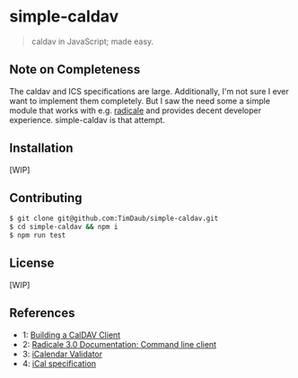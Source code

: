 # simple-caldav

> caldav in JavaScript; made easy.

## Note on Completeness

The caldav and ICS specifications are large. Additionally, I'm not sure I ever
want to implement them completely. But I saw the need some a simple module that
works with e.g. [radicale](https://radicale.org/3.0.html) and provides decent
developer experience. simple-caldav is that attempt.

## Installation

[WIP]

## Contributing

```bash
$ git clone git@github.com:TimDaub/simple-caldav.git
$ cd simple-caldav && npm i
$ npm run test
```

## License

[WIP]

## References

- 1: [Building a CalDAV Client](https://sabre.io/dav/building-a-caldav-client/)
- 2: [Radicale 3.0 Documentation: Command line client](https://radicale.org/3.0.html#documentation/supported-clients/command-line)
- 3: [iCalendar Validator](https://icalendar.org/validator.html)
- 4: [iCal specification](https://tools.ietf.org/html/rfc5545)
